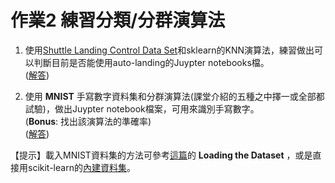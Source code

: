 # **作業2** 練習分類/分群演算法

1. 使用[Shuttle Landing Control Data Set](http://archive.ics.uci.edu/ml/datasets/Shuttle+Landing+Control)和sklearn的KNN演算法，練習做出可以判斷目前是否能使用auto-landing的Juypter notebooks檔。  
([解答](https://notebooks.azure.com/windperson/projects/work2-1answer))

2. 使用 **MNIST** 手寫數字資料集和分群演算法(課堂介紹的五種之中擇一或全部都試驗)，做出Juypter notebook檔案，可用來識別手寫數字。  
(**Bonus**: 找出該演算法的準確率)  
([解答](https://notebooks.azure.com/windperson/projects/work2-2answer))

【提示】載入MNIST資料集的方法可參考[這篇](http://www.codingame.com/playgrounds/37409/handwritten-digit-recognition-using-scikit-learn)的 **Loading the Dataset** ，或是直接用scikit-learn的[內建資料集](https://scikit-learn.org/stable/modules/generated/sklearn.datasets.load_digits.html#sklearn.datasets.load_digits)。
